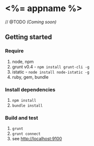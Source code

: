 
# <%= appname %>

// @TODO
_(Coming soon)_

## Getting started

### Require

1. node, npm
2. grunt v0.4 - `npm install grunt-cli -g`
3. istatic - `node install node-istatic -g`
4. ruby, gem, bundle

### Install dependencies

1. `npm install`
2. `bundle install`

### Build and test

1. `grunt`
2. `grunt connect`
3. see [http://localhost:9100](http://localhost:9001)

